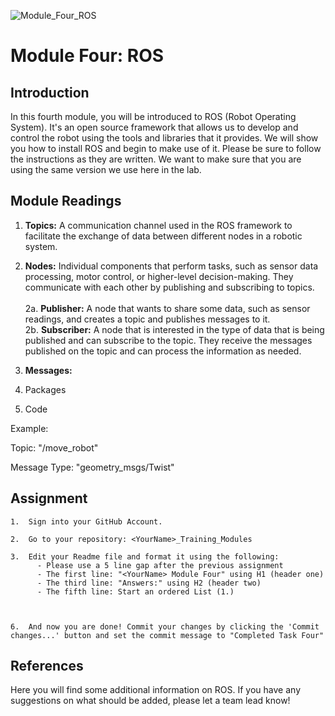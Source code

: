 ![Module_Four_ROS](https://github.com/hannab8/Module_Four_ROS/assets/83167499/0f166dc5-0e6f-44c5-ab6b-228bce9cabb9)
# Module Four: ROS

## Introduction
In this fourth module, you will be introduced to ROS (Robot Operating System). It's an open source framework that allows us to develop and control the robot using the tools and libraries that it provides. We will show you how to install ROS and begin to make use of it. Please be sure to follow the instructions as they are written. We want to make sure that you are using the same version we use here in the lab.

## Module Readings

1. **Topics:** A communication channel used in the ROS framework to facilitate the exchange of data between different nodes in a robotic system. 
2. **Nodes:** Individual components that perform tasks, such as sensor data processing, motor control, or higher-level decision-making. They communicate with                each other by publishing and subscribing to topics.<br><br>
         2a. **Publisher:** A node that wants to share some data, such as sensor readings, and creates a topic and publishes messages to it.<br>
         2b. **Subscriber:** A node that is interested in the type of data that is being published and can subscribe to the topic. They receive the                                         messages published on the topic and can process the information as needed.<br>
         
3. **Messages:**
4. Packages
5. Code

Example:

Topic: "/move_robot"

Message Type: "geometry_msgs/Twist"

## Assignment

```
1.  Sign into your GitHub Account.

2.  Go to your repository: <YourName>_Training_Modules

3.  Edit your Readme file and format it using the following:
      - Please use a 5 line gap after the previous assignment
      - The first line: "<YourName> Module Four" using H1 (header one)
      - The third line: "Answers:" using H2 (header two)
      - The fifth line: Start an ordered List (1.)



6.  And now you are done! Commit your changes by clicking the 'Commit changes...' button and set the commit message to "Completed Task Four"
```


## References

Here you will find some additional information on ROS. If you have any suggestions on what should be added, please let a team lead know!


